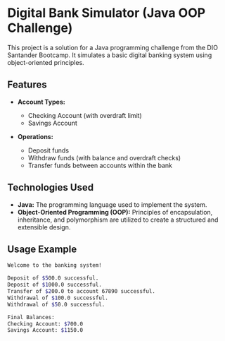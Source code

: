 # Digital Bank Simulator (Java OOP Challenge)

This project is a solution for a Java programming challenge from the DIO Santander Bootcamp. It simulates a basic digital banking system using object-oriented principles.

## Features

- **Account Types:**
    - Checking Account (with overdraft limit)
    - Savings Account

- **Operations:**
    - Deposit funds
    - Withdraw funds (with balance and overdraft checks)
    - Transfer funds between accounts within the bank

## Technologies Used

- **Java:** The programming language used to implement the system.
- **Object-Oriented Programming (OOP):** Principles of encapsulation, inheritance, and polymorphism are utilized to create a structured and extensible design.


## Usage Example
```bash
Welcome to the banking system!

Deposit of $500.0 successful.
Deposit of $1000.0 successful.
Transfer of $200.0 to account 67890 successful.
Withdrawal of $100.0 successful.
Withdrawal of $50.0 successful.

Final Balances:
Checking Account: $700.0
Savings Account: $1150.0
